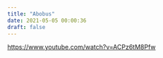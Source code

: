 ```yaml
---
title: "Abobus"
date: 2021-05-05 00:00:36
draft: false
---
```


https://www.youtube.com/watch?v=ACPz6tM8Pfw
